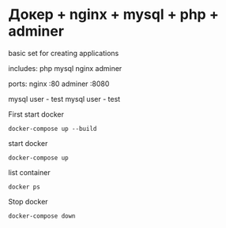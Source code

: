 # Докер + nginx + mysql + php + adminer

basic set for creating applications

includes:
php
mysql
nginx
adminer

ports:
nginx :80
adminer :8080

mysql user - test
mysql user - test


First start docker
```
docker-compose up --build
```

start docker
```
docker-compose up
```

list container
```
docker ps
```

Stop docker
```
docker-compose down
```
